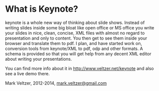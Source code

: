 What is Keynote?
================
keynote is a whole new way of thinking about slide shows.
Instead of writing slides inside some big bloat like open office
or MS office you write your slides in nice, clean, concise, XML files with
almost no regard to presentation and only to content.
You then get to see them inside your browser and translate them to pdf.
I plan, and have started work on, conversion tools from keynote/XML
to pdf, odp and other formats.
A schema is provided so that you will get help from any decent XML
editor about writing your presentations.

You can find more info about it in http://www.veltzer.net/keynote and also
see a live demo there.

Mark Veltzer, 2012-2014, mark.veltzer@gmail.com
